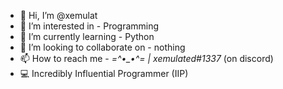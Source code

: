 - 👋 Hi, I’m @xemulat
- 👀 I’m interested in - Programming
- 🌱 I’m currently learning - Python
- 💞️ I’m looking to collaborate on - nothing
- 📫 How to reach me - *=^•_•^= | xemulated#1337* (on discord)
- 💻 Incredibly Influential Programmer (IIP)
